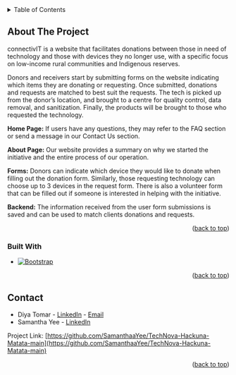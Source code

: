 <!-- TABLE OF CONTENTS -->
<details>
  <summary>Table of Contents</summary>
  <ol>
    <li>
      <!--<a href="#about-the-project">About The Project</a>-->
      <ul>
        <li><a href="#built-with">Built With</a></li>
      </ul>
    </li>
    <li><a href="#contact">Contact</a></li>
  </ol>
</details>

<!-- ABOUT THE PROJECT -->

## About The Project

<!--[![Product Name Screen Shot][product-screenshot]](https://example.com)-->

connectivIT is a website that facilitates donations between those in need of technology and those with devices they no longer use, with a specific focus on low-income rural communities and Indigenous reserves.

Donors and receivers start by submitting forms on the website indicating which items they are donating or requesting. Once submitted, donations and requests are matched to best suit the requests. The tech is picked up from the donor’s location, and brought to a centre for quality control, data removal, and sanitization. Finally, the products will be brought to those who requested the technology.

**Home Page:** If users have any questions, they may refer to the FAQ section or send a message in our Contact Us section.

**About Page:** Our website provides a summary on why we started the initiative and the entire process of our operation.

**Forms:** Donors can indicate which device they would like to donate when filling out the donation form. Similarly, those requesting technology can choose up to 3 devices in the request form. There is also a volunteer form that can be filled out if someone is interested in helping with the initiative.

**Backend:** The information received from the user form submissions is saved and can be used to match clients donations and requests.

<p align="right">(<a href="#readme-top">back to top</a>)</p>

### Built With

* [![Bootstrap][Bootstrap.com]][Bootstrap-url]

<p align="right">(<a href="#readme-top">back to top</a>)</p>

<!-- CONTACT -->

## Contact

- Diya Tomar - [LinkedIn](https://www.linkedin.com/in/diyatomar/) - [Email](mailto:diyastomar@gmail.com)
- Samantha Yee - [LinkedIn](https://www.linkedin.com/in/samanthayee6/)

Project Link: [https://github.com/SamanthaaYee/TechNova-Hackuna-Matata-main](https://github.com/SamanthaaYee/TechNova-Hackuna-Matata-main)

<p align="right">(<a href="#readme-top">back to top</a>)</p>

<!-- MARKDOWN LINKS & IMAGES -->
<!-- https://www.markdownguide.org/basic-syntax/#reference-style-links -->

[product-screenshot]: images/screenshot.png
[Bootstrap.com]: https://img.shields.io/badge/Bootstrap-563D7C?style=for-the-badge&logo=bootstrap&logoColor=white
[Bootstrap-url]: https://getbootstrap.com
